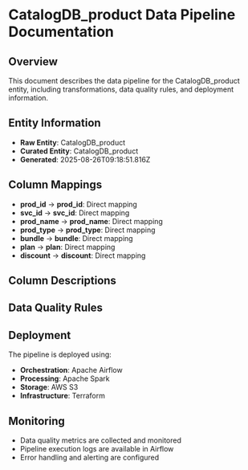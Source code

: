 # CatalogDB_product Data Pipeline Documentation

## Overview
This document describes the data pipeline for the CatalogDB_product entity, including transformations, data quality rules, and deployment information.

## Entity Information
- **Raw Entity**: CatalogDB_product
- **Curated Entity**: CatalogDB_product
- **Generated**: 2025-08-26T09:18:51.816Z

## Column Mappings
- **prod_id** → **prod_id**: Direct mapping
- **svc_id** → **svc_id**: Direct mapping
- **prod_name** → **prod_name**: Direct mapping
- **prod_type** → **prod_type**: Direct mapping
- **bundle** → **bundle**: Direct mapping
- **plan** → **plan**: Direct mapping
- **discount** → **discount**: Direct mapping

## Column Descriptions


## Data Quality Rules


## Deployment
The pipeline is deployed using:
- **Orchestration**: Apache Airflow
- **Processing**: Apache Spark
- **Storage**: AWS S3
- **Infrastructure**: Terraform

## Monitoring
- Data quality metrics are collected and monitored
- Pipeline execution logs are available in Airflow
- Error handling and alerting are configured